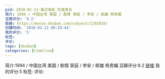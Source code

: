 ```yaml
---
pid: 2010-01-12-看过电影-饮食男女
简介: 1994 / 中国台湾 美国 / 剧情 家庭 / 李安 / 郎雄 杨贵媚
豆瓣评分: '9.2'
链接: https://movie.douban.com/subject/1291818/
创建时间: '2010-01-12 00:29:44'
我的评分: '5'
标签:
评论:
tags: [douban]
categories: [timeline]
---
```

简介:1994 / 中国台湾 美国 / 剧情 家庭 / 李安 / 郎雄 杨贵媚
豆瓣评分:9.2
[链接](https://movie.douban.com/subject/1291818/)
我的评分:5
标签:
评论:
